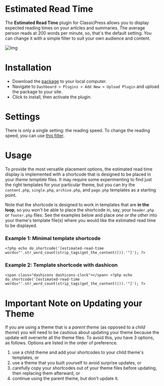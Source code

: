 # Estimated Read Time

The **Estimated Read Time** plugin for ClassicPress allows you to display expected reading times on your articles and summaries. The average person reads at 200 words per minute, so, that's the default setting. You can change it with a simple filter to suit your own audience and content.

![Img](https://static.codepotent.com/images/github/estimated-read-time/estimated-read-time-mockup.png)

# Installation

* Download the [package](https://github.com/johnalarcon/estimated-read-time/archive/master.zip) to your local computer.
* Navigate to `Dashboard > Plugins > Add New > Upload Plugin` and upload the package to your site.
* Click to install, then activate the plugin.

# Settings

There is only a single setting: the reading speed. To change the reading speed, you can use [this filter](https://gist.github.com/johnalarcon/182000894a74486ddee2376c7f2c2f20).

# Usage

To provide the most versatile placement options, the estimated read time display is implemented with a shortcode that is designed to be placed in your _theme template_ files. It may require some experimenting to find just the right templates for your particular theme, but you can try the `content.php`, `single.php`, `archive.php`, and `page.php` templates as a starting point.

Note that the shortcode is designed to work in templates that are **in the loop**, so you won't be able to place the shortcode in, say, your `header.php` or `footer.php` files. See the examples below and place _one or the other_ into your theme's template file(s) where you would like the estimated read time to be displayed.

### Example 1: Minimal template shortcode

`<?php echo do_shortcode('[estimated-read-time words="'.str_word_count(strip_tags(get_the_content())).'"]'); ?>`

### Example 2: Template shortcode with dashicon

`<span class="dashicons dashicons-clock"></span> <?php echo do_shortcode('[estimated-read-time words="'.str_word_count(strip_tags(get_the_content())).'"]'); ?>`

# Important Note on Updating your Theme

If you are using a theme that is a _parent theme_ (as opposed to a _child theme_) you will need to be cautious about updating your theme because the update will overwrite all the theme files. To avoid this, you have 3 options, as follows. Options are listed in the order of preference.

1. use a child theme and add your shortcodes to your child theme's templates, or
2. use a theme that you built yourself to avoid surprise updates, or
3. carefully copy your shortcodes out of your theme files before updating, then replacing them afterward, or
4. continue using the parent theme, but don't update it.
